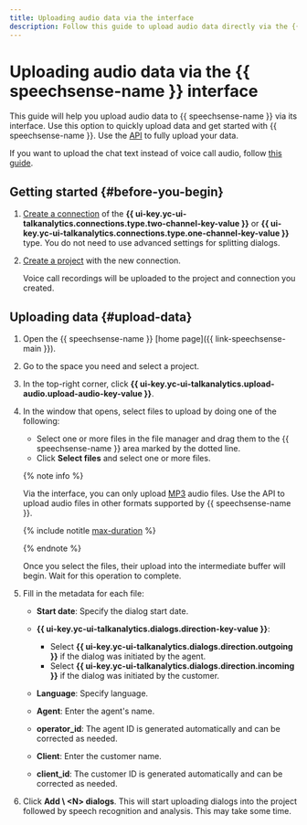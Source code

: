 ```yaml
---
title: Uploading audio data via the interface
description: Follow this guide to upload audio data directly via the {{ speechsense-name }} interface.
---
```


# Uploading audio data via the {{ speechsense-name }} interface

This guide will help you upload audio data to {{ speechsense-name }} via its interface. Use this option to quickly upload data and get started with {{ speechsense-name }}. Use the [API](upload-data.md) to fully upload your data.

If you want to upload the chat text instead of voice call audio, follow [this guide](upload-chat-text.md).

## Getting started {#before-you-begin}

1. [Create a connection](../connection/create.md) of the **{{ ui-key.yc-ui-talkanalytics.connections.type.two-channel-key-value }}** or **{{ ui-key.yc-ui-talkanalytics.connections.type.one-channel-key-value }}** type. You do not need to use advanced settings for splitting dialogs.
1. [Create a project](../project/create.md) with the new connection.

   Voice call recordings will be uploaded to the project and connection you created.

## Uploading data {#upload-data}

1. Open the {{ speechsense-name }} [home page]({{ link-speechsense-main }}).
1. Go to the space you need and select a project.
1. In the top-right corner, click **{{ ui-key.yc-ui-talkanalytics.upload-audio.upload-audio-key-value }}**.
1. In the window that opens, select files to upload by doing one of the following:

    * Select one or more files in the file manager and drag them to the {{ speechsense-name }} area marked by the dotted line.
    * Click **Select files** and select one or more files.

    {% note info %}

    Via the interface, you can only upload [MP3](../../concepts/formats.md) audio files. Use the API to upload audio files in other formats supported by {{ speechsense-name }}.

    {% include notitle [max-duration](../../../_includes/speechsense/data/max-duration.md) %}

    {% endnote %}

    Once you select the files, their upload into the intermediate buffer will begin. Wait for this operation to complete.

1. Fill in the metadata for each file:

    * **Start date**: Specify the dialog start date.
    * **{{ ui-key.yc-ui-talkanalytics.dialogs.direction-key-value }}**:

        * Select **{{ ui-key.yc-ui-talkanalytics.dialogs.direction.outgoing }}** if the dialog was initiated by the agent.
        * Select **{{ ui-key.yc-ui-talkanalytics.dialogs.direction.incoming }}** if the dialog was initiated by the customer.

    * **Language**: Specify language.
    * **Agent**: Enter the agent's name.
    * **operator_id**: The agent ID is generated automatically and can be corrected as needed.
    * **Client**: Enter the customer name.
    * **client_id**: The customer ID is generated automatically and can be corrected as needed.

1. Click **Add \ <N\> dialogs**. This will start uploading dialogs into the project followed by speech recognition and analysis. This may take some time.
